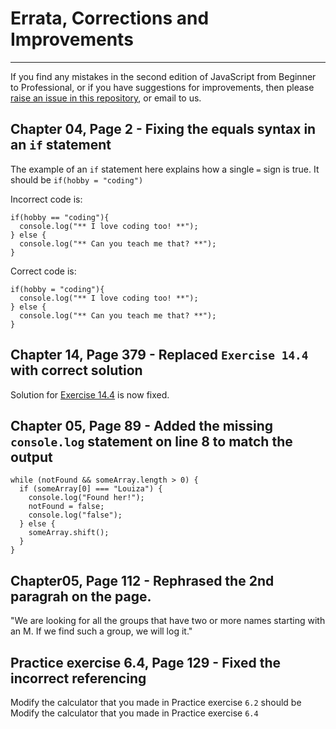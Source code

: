# Errata, Corrections and Improvements

---

If you find any mistakes in the second edition of JavaScript from Beginner to Professional, or if you have suggestions for improvements, then please [raise an issue in this repository](https://github.com/PacktPublishing/JavaScript-from-Beginner-to-Professional/issues), or email to us.

## Chapter 04, Page 2 - Fixing the equals syntax in an `if` statement

The example of an `if` statement here explains how a single `=` sign is true. It should be `if(hobby = "coding")`

Incorrect code is:

```
if(hobby == "coding"){
  console.log("** I love coding too! **");
} else {
  console.log("** Can you teach me that? **");
}
```

Correct code is:

```
if(hobby = "coding"){
  console.log("** I love coding too! **");
} else {
  console.log("** Can you teach me that? **");
}
```

## Chapter 14, Page 379 - Replaced `Exercise 14.4` with correct solution

Solution for [Exercise 14.4](https://github.com/PacktPublishing/JavaScript-from-Beginner-to-Professional/blob/main/Chapter%2014/Exercise_14.4.html) is now fixed.

## Chapter 05, Page 89 - Added the missing `console.log` statement on line 8 to match the output

```
while (notFound && someArray.length > 0) {
  if (someArray[0] === "Louiza") {
    console.log("Found her!");
    notFound = false;
    console.log("false");
  } else {
    someArray.shift();
  }
}
```

## Chapter05, Page 112 - Rephrased the 2nd paragrah on the page.

"We are looking for all the groups that have two or more names starting with an M. If we find such a group, we will log it."

## Practice exercise 6.4, Page 129 - Fixed the incorrect referencing

Modify the calculator that you made in Practice exercise `6.2`
should be
Modify the calculator that you made in Practice exercise `6.4`
